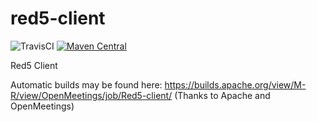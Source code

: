 red5-client
===========

![TravisCI](https://travis-ci.org/Red5/red5-client.svg?branch=master)
[![Maven Central](https://img.shields.io/maven-central/v/org.red5/red5-client.svg)](http://search.maven.org/#search%7Cga%7C1%7Cg%3A%22org.red5%22)

Red5 Client

Automatic builds may be found here: https://builds.apache.org/view/M-R/view/OpenMeetings/job/Red5-client/ (Thanks to Apache and OpenMeetings)
